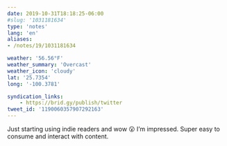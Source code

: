 ```yaml
---
date: 2019-10-31T18:18:25-06:00
#slug: '1031181634'
type: 'notes'
lang: 'en'
aliases:
- /notes/19/1031181634

weather: '56.56°F'
weather_summary: 'Overcast'
weather_icon: 'cloudy'
lat: '25.7354'
long: '-100.3781'

syndication_links:
    - https://brid.gy/publish/twitter
tweet_id: '1190060357907292163'
---
```

Just starting using indie readers and wow 😮 I’m impressed. Super easy to consume and interact with content.
